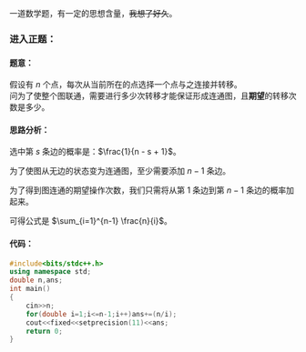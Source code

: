 一道数学题，有一定的思想含量，~~我想了好久~~。

### 进入正题：

#### 题意：

假设有 $n$ 个点，每次从当前所在的点选择一个点与之连接并转移。\
问为了使整个图联通，需要进行多少次转移才能保证形成连通图，且**期望**的转移次数是多少。

#### 思路分析：

选中第 $s$ 条边的概率是：$\frac{1}{n - s + 1}$。

为了使图从无边的状态变为连通图，至少需要添加 $n - 1$ 条边。

为了得到图连通的期望操作次数，我们只需将从第 $1$ 条边到第 $n - 1$ 条边的概率加起来。

可得公式是 $\sum_{i=1}^{n-1} \frac{n}{i}$。

#### 代码：

```cpp
#include<bits/stdc++.h>
using namespace std;
double n,ans;
int main()
{
	cin>>n;
	for(double i=1;i<=n-1;i++)ans+=(n/i);
	cout<<fixed<<setprecision(11)<<ans;
	return 0;
}
```
